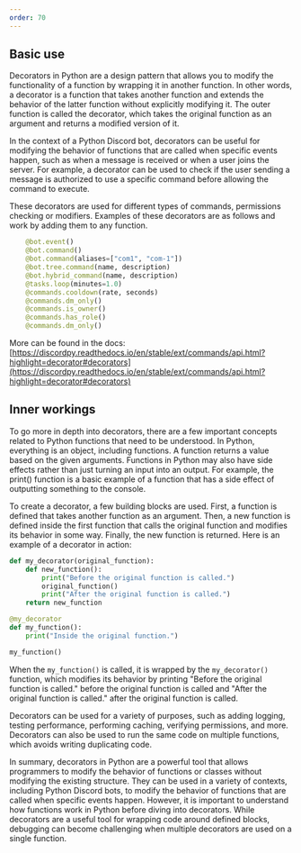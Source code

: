 ```yaml
---
order: 70
---
```


## Basic use

Decorators in Python are a design pattern that allows you to modify the functionality of a function by wrapping it in another function. In other words, a decorator is a function that takes another function and extends the behavior of the latter function without explicitly modifying it. The outer function is called the decorator, which takes the original function as an argument and returns a modified version of it.

In the context of a Python Discord bot, decorators can be useful for modifying the behavior of functions that are called when specific events happen, such as when a message is received or when a user joins the server. For example, a decorator can be used to check if the user sending a message is authorized to use a specific command before allowing the command to execute.

These decorators are used for different types of commands, permissions checking or modifiers.
Examples of these decorators are as follows and work by adding them to any function.

```py
    @bot.event()
    @bot.command()
    @bot.command(aliases=["com1", "com-1"])
    @bot.tree.command(name, description)
    @bot.hybrid_command(name, description)
    @tasks.loop(minutes=1.0)
    @commands.cooldown(rate, seconds)
    @commands.dm_only()
    @commands.is_owner()
    @commands.has_role()
    @commands.dm_only()
```
More can be found in the docs: [https://discordpy.readthedocs.io/en/stable/ext/commands/api.html?highlight=decorator#decorators](https://discordpy.readthedocs.io/en/stable/ext/commands/api.html?highlight=decorator#decorators)
## Inner workings

To go more in depth into decorators, there are a few important concepts related to Python functions that need to be understood. In Python, everything is an object, including functions. A function returns a value based on the given arguments. Functions in Python may also have side effects rather than just turning an input into an output. For example, the print() function is a basic example of a function that has a side effect of outputting something to the console.

To create a decorator, a few building blocks are used. First, a function is defined that takes another function as an argument. Then, a new function is defined inside the first function that calls the original function and modifies its behavior in some way. Finally, the new function is returned. Here is an example of a decorator in action:

```py
def my_decorator(original_function):
    def new_function():
        print("Before the original function is called.")
        original_function()
        print("After the original function is called.")
    return new_function

@my_decorator
def my_function():
    print("Inside the original function.")

my_function()
```

When the `my_function()` is called, it is wrapped by the `my_decorator()` function, which modifies its behavior by printing "Before the original function is called." before the original function is called and "After the original function is called." after the original function is called.

Decorators can be used for a variety of purposes, such as adding logging, testing performance, performing caching, verifying permissions, and more. Decorators can also be used to run the same code on multiple functions, which avoids writing duplicating code.

In summary, decorators in Python are a powerful tool that allows programmers to modify the behavior of functions or classes without modifying the existing structure. They can be used in a variety of contexts, including Python Discord bots, to modify the behavior of functions that are called when specific events happen. However, it is important to understand how functions work in Python before diving into decorators. While decorators are a useful tool for wrapping code around defined blocks, debugging can become challenging when multiple decorators are used on a single function.